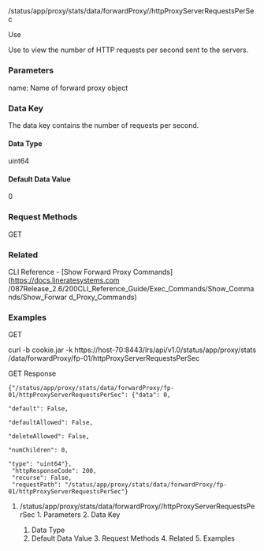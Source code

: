 ##
/status/app/proxy/stats/data/forwardProxy/<name>/httpProxyServerRequestsPerSec

Use

Use to view the number of HTTP requests per second sent to the servers.

### Parameters

name: Name of forward proxy object

### Data Key

The data key contains the number of requests per second.

#### Data Type

uint64

#### Default Data Value

0

### Request Methods

GET

### Related

CLI Reference - [Show Forward Proxy Commands](https://docs.lineratesystems.com
/087Release_2.6/200CLI_Reference_Guide/Exec_Commands/Show_Commands/Show_Forwar
d_Proxy_Commands)

### Examples

GET

curl -b cookie.jar -k https://host-70:8443/lrs/api/v1.0/status/app/proxy/stats
/data/forwardProxy/fp-01/httpProxyServerRequestsPerSec

GET Response

    
    {"/status/app/proxy/stats/data/forwardProxy/fp-01/httpProxyServerRequestsPerSec": {"data": 0,
                                                                                        "default": False,
                                                                                        "defaultAllowed": False,
                                                                                        "deleteAllowed": False,
                                                                                        "numChildren": 0,
                                                                                        "type": "uint64"},
     "httpResponseCode": 200,
     "recurse": False,
     "requestPath": "/status/app/proxy/stats/data/forwardProxy/fp-01/httpProxyServerRequestsPerSec"}
    

  1. /status/app/proxy/stats/data/forwardProxy/<name>/httpProxyServerRequestsPerSec
    1. Parameters
    2. Data Key
      1. Data Type
      2. Default Data Value
    3. Request Methods
    4. Related
    5. Examples

